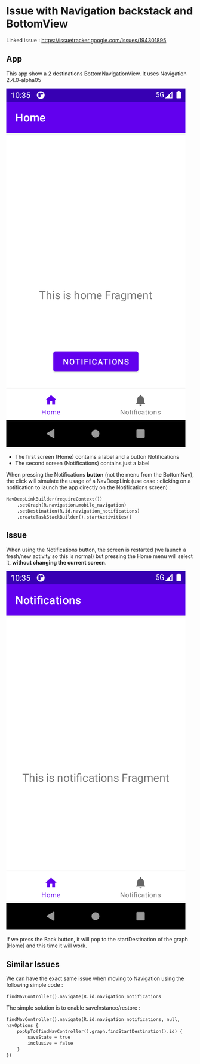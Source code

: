 # Issue with Navigation backstack and BottomView

Linked issue : https://issuetracker.google.com/issues/194301895

## App

This app show a 2 destinations BottomNavigationView. It uses Navigation 2.4.0-alpha05

![Home](https://raw.githubusercontent.com/NitroG42/NavigationMultibackStackInnerNav/master/screens/home.png)

- The first screen (Home) contains a label and a button Notifications
- The second screen (Notifications) contains just a label

When pressing the Notifications **button** (not the menu from the BottomNav), the click will simulate the usage of a NavDeepLink
(use case : clicking on a notification to launch the app directly on the Notifications screen) :

```
NavDeepLinkBuilder(requireContext())
    .setGraph(R.navigation.mobile_navigation)
    .setDestination(R.id.navigation_notifications)
    .createTaskStackBuilder().startActivities()
```

## Issue

When using the Notifications button, the screen is restarted (we launch a fresh/new activity so this is normal) but pressing the Home menu
will select it, **without changing the current screen**.

![Bug](https://raw.githubusercontent.com/NitroG42/NavigationMultibackStackInnerNav/master/screens/bug.png)

If we press the Back button, it will pop to the startDestination of the graph (Home) and this time it will work.

## Similar Issues

We can have the exact same issue when moving to Navigation using the following simple code :

```
findNavController().navigate(R.id.navigation_notifications
```

The simple solution is to enable saveInstance/restore :

```
findNavController().navigate(R.id.navigation_notifications, null, navOptions {
    popUpTo(findNavController().graph.findStartDestination().id) {
        saveState = true
        inclusive = false
    }
})
```






